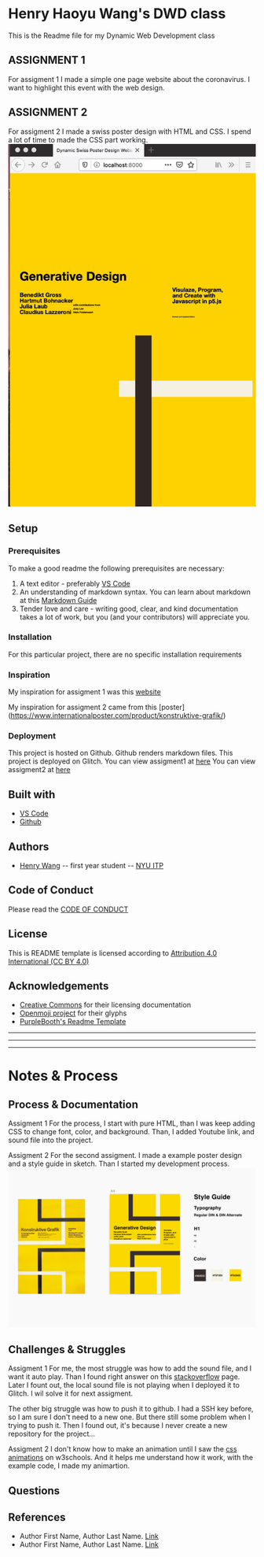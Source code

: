 <!-- Every README should start with an H1 -->
# Henry Haoyu Wang's DWD class
<!-- A one sentence description of the project or assignment -->
This is the Readme file for my Dynamic Web Development class

<!-- It is good practice to add an about or summary -->

## ASSIGNMENT 1 
For assigment 1 I made a simple one page website about the coronavirus. I want to highlight this event with the web design.

## ASSIGNMENT 2
For assigment 2 I made a swiss poster design with HTML and CSS. I spend a lot of time to made the CSS part working.
![alt text](https://github.com/henrywang95/DWD/blob/master/Assignment2/final_design.gif)

<!-- It is essential to describe how to set up your project -->
## Setup

<!-- Any knowledge or tools you will need before hand -->
### Prerequisites

To make a good readme the following prerequisites are necessary:
1. A text editor - preferably [VS Code](https://code.visualstudio.com/)
2. An understanding of markdown syntax. You can learn about markdown at this [Markdown Guide](https://www.markdownguide.org/getting-started/)
3. Tender love and care - writing good, clear, and kind documentation takes a lot of work, but you (and your contributors) will appreciate you. 

<!-- any installation needs should be defined -->
### Installation

For this particular project, there are no specific installation requirements

<!-- Write instructions on how to start working on your project -->
### Inspiration
My inspiration for assigment 1 was this [website](https://www.worldometers.info/coronavirus/)

My inspiration for assigment 2 came from this [poster] (https://www.internationalposter.com/product/konstruktive-grafik/) 

<!-- Notes about the deployment -->
### Deployment

This project is hosted on Github. Github renders markdown files.
This project is deployed on Glitch.
You can view assigment1 at [here](https://henrywang95-dwd.glitch.me/Assignment1/)
You can view assigment2 at [here](https://henrywang95-dwd.glitch.me/Assignment2/)

## Built with

* [VS Code](https://code.visualstudio.com/)
* [Github](https://github.com)

## Authors

* [Henry Wang](https://wangh.io) -- first year student -- [NYU ITP](https://itp.nyu.edu)

## Code of Conduct

Please read the [CODE OF CONDUCT](https://www.mozilla.org/en-US/about/governance/policies/participation/) 

## License

This is README template is licensed according to [Attribution 4.0 International (CC BY 4.0) ](https://creativecommons.org/licenses/by/4.0/)

<!-- thank and reference all the things that made your project happen -->
## Acknowledgements

* [Creative Commons](https://creativecommons.org/licenses/by/4.0/) for their licensing documentation
* [Openmoji project](https://www.openmoji.org/library/#search=notebook&emoji=1F4D4) for their glyphs
* [PurpleBooth's Readme Template](https://gist.github.com/PurpleBooth/109311bb0361f32d87a2)

***
***
***

<!-- For your assignments you might consider  -->
# Notes & Process

<!-- How you built this project - Include images, gifs, and notes here -->
## Process & Documentation
Assigment 1
For the process, I start with pure HTML, than I was keep adding CSS to change font, color, and background. 
Than, I added Youtube link, and sound file into the project.

Assigment 2
For the second assigment. I made a example poster design and a style guide in sketch. Than I started my development process.
![alt text](https://github.com/henrywang95/DWD/blob/master/Assignment2/design.png)
<!-- Any specific challenges or struggles documented -->
## Challenges & Struggles
Assigment 1
For me, the most struggle was how to add the sound file, and I want it auto play. Than I found right answer on this [stackoverflow](https://stackoverflow.com/questions/20179190/autoplay-an-audio-with-html5-embed-tag-while-the-player-is-invisible) page.
Later I fount out, the local sound file is not playing when I deployed it to Glitch. I wil solve it for next assigment.

The other big struggle was how to push it to github. I had a SSH key before, so I am sure I don't need to a new one. But there still some problem when I trying to push it. Then I found out, it's because I never create a new repository for the project...

Assigment 2
I don't know how to make an animation until I saw the [css animations](https://www.w3schools.com/css/css3_animations.asp) on w3schools. And it helps me understand how it work, with the example code, I made my animartion. 

<!-- Any questions you have -->
## Questions

<!-- References for resources and inspiration -->
## References

* Author First Name, Author Last Name. [Link]()
* Author First Name, Author Last Name. [Link]()
